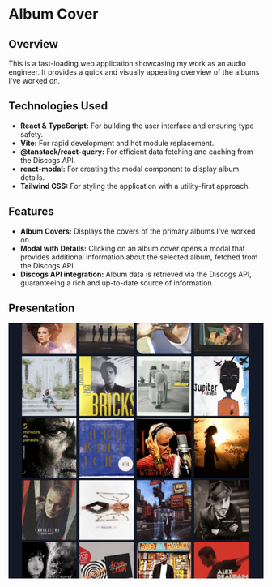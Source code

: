 # Album Cover

## Overview

This is a fast-loading web application showcasing my work as an audio engineer. It provides a quick and visually appealing overview of the albums I've worked on.

## Technologies Used

- **React & TypeScript:** For building the user interface and ensuring type safety.
- **Vite:** For rapid development and hot module replacement.
- **@tanstack/react-query:** For efficient data fetching and caching from the Discogs API.
- **react-modal:** For creating the modal component to display album details.
- **Tailwind CSS:** For styling the application with a utility-first approach.

## Features

- **Album Covers:** Displays the covers of the primary albums I've worked on.
- **Modal with Details:** Clicking on an album cover opens a modal that provides additional information about the selected album, fetched from the Discogs API.
- **Discogs API integration:** Album data is retrieved via the Discogs API, guaranteeing a rich and up-to-date source of information.

## Presentation

![Screenshot of the main screen, representing cover albums](./src/assets/main-page-presentation.png)
